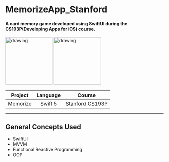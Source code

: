 # MemorizeApp_Stanford
#### A card memory game developed using SwiftUI during the CS193P(Developing Apps for iOS) course.

<img src="https://user-images.githubusercontent.com/62707916/131041515-5ddff6c8-6b11-4926-8c31-6b6ff5a772ee.png" alt="drawing" width="150"/> <img src= "https://user-images.githubusercontent.com/62707916/131041622-40b814f6-ef7a-4e61-a589-c9fd5a7db211.png" alt="drawing" width="150"/>


| **Project** | **Language** | **Course** |
| :------: | :------: | :------: |
| Memorize | Swift 5 | [Stanford CS193P](https://cs193p.sites.stanford.edu/) |

------
## General Concepts Used
- SwiftUI
- MVVM
- Functional Reactive Programming
- OOP

